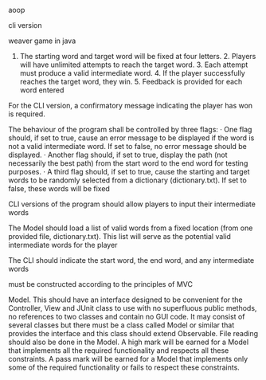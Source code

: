 aoop

cli version

weaver game in java

1. The starting word and target word will be fixed at four letters.
   2. Players will have unlimited attempts to reach the target word.
   3. Each attempt must produce a valid intermediate word.
   4. If the player successfully reaches the target word, they win.
   5. Feedback is provided for each word entered

For the CLI version, a confirmatory message indicating the player has won is required.

The behaviour of the program shall be controlled by three flags: · One flag should, if set to true, cause an error message to be displayed if the word is not a valid intermediate word. If set to false, no error message should be displayed. · Another flag should, if set to true, display the path (not necessarily the best path) from the start word to the end word for testing purposes. · A third flag should, if set to true, cause the starting and target words to be randomly selected from a dictionary (dictionary.txt). If set to false, these words will be fixed

CLI versions of the program should allow players to input their intermediate words

The Model should load a list of valid words from a fixed location (from one provided file, dictionary.txt). This list will serve as the potential valid intermediate words for the player

The CLI should indicate the start word, the end word, and any intermediate words

must be constructed according to the principles of MVC

Model. This should have an interface designed to be convenient for the Controller, View and JUnit class to use with no superfluous public methods, no references to two classes and contain no GUI code. It may consist of several classes but there must be a class called Model or similar that provides the interface and this class should extend Observable. File reading should also be done in the Model. A high mark will be earned for a Model that implements all the required functionality and respects all these constraints. A pass mark will be earned for a Model that implements only some of the required functionality or fails to respect these constraints.